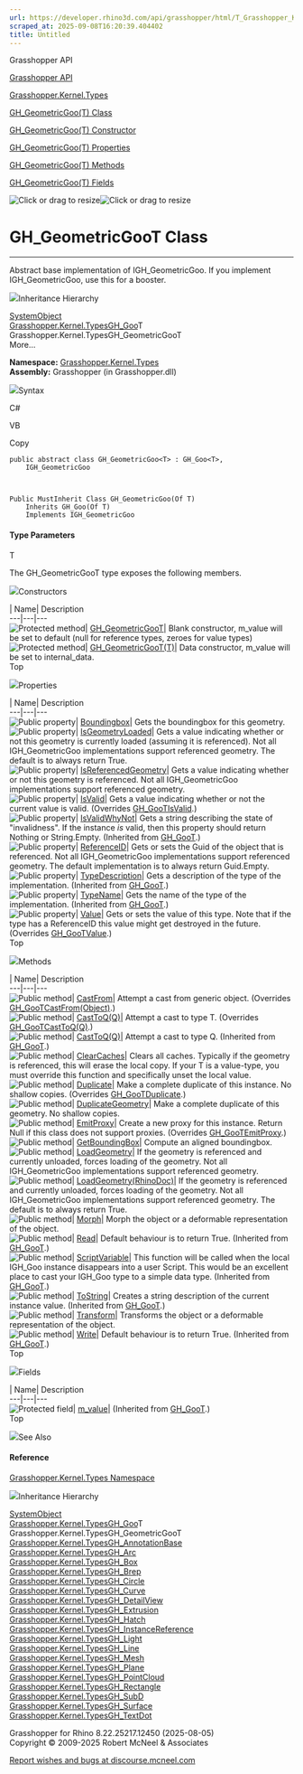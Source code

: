 ```yaml
---
url: https://developer.rhino3d.com/api/grasshopper/html/T_Grasshopper_Kernel_Types_GH_GeometricGoo_1.htm
scraped_at: 2025-09-08T16:20:39.404402
title: Untitled
---
```


Grasshopper API

[Grasshopper API](../html/723c01da-9986-4db2-8f53-6f3a7494df75.htm
"Grasshopper API")

[Grasshopper.Kernel.Types](../html/N_Grasshopper_Kernel_Types.htm
"Grasshopper.Kernel.Types")

[GH_GeometricGoo(T)
Class](../html/T_Grasshopper_Kernel_Types_GH_GeometricGoo_1.htm
"GH_GeometricGoo\(T\) Class")

[GH_GeometricGoo(T) Constructor
](../html/Overload_Grasshopper_Kernel_Types_GH_GeometricGoo_1__ctor.htm
"GH_GeometricGoo\(T\) Constructor ")

[GH_GeometricGoo(T)
Properties](../html/Properties_T_Grasshopper_Kernel_Types_GH_GeometricGoo_1.htm
"GH_GeometricGoo\(T\) Properties")

[GH_GeometricGoo(T)
Methods](../html/Methods_T_Grasshopper_Kernel_Types_GH_GeometricGoo_1.htm
"GH_GeometricGoo\(T\) Methods")

[GH_GeometricGoo(T)
Fields](../html/Fields_T_Grasshopper_Kernel_Types_GH_GeometricGoo_1.htm
"GH_GeometricGoo\(T\) Fields")

![Click or drag to resize](../icons/TocOpen.gif)![Click or drag to
resize](../icons/TocClose.gif)

# GH_GeometricGooT Class  
  
---  
  
Abstract base implementation of IGH_GeometricGoo. If you implement
IGH_GeometricGoo, use this for a booster.

![](../icons/SectionExpanded.png)Inheritance Hierarchy

[SystemObject](https://docs.microsoft.com/dotnet/api/system.object)  
[Grasshopper.Kernel.TypesGH_Goo](T_Grasshopper_Kernel_Types_GH_Goo_1.htm)T  
Grasshopper.Kernel.TypesGH_GeometricGooT  
More...

**Namespace:** [Grasshopper.Kernel.Types](N_Grasshopper_Kernel_Types.htm)  
**Assembly:** Grasshopper (in Grasshopper.dll)

![](../icons/SectionExpanded.png)Syntax

C#

VB

Copy

    
    
    public abstract class GH_GeometricGoo<T> : GH_Goo<T>, 
    	IGH_GeometricGoo
    
    
    
    Public MustInherit Class GH_GeometricGoo(Of T)
    	Inherits GH_Goo(Of T)
    	Implements IGH_GeometricGoo

#### Type Parameters

T

    

The GH_GeometricGooT type exposes the following members.

![](../icons/SectionExpanded.png)Constructors

| Name| Description  
---|---|---  
![Protected method](../icons/protmethod.gif)|
[GH_GeometricGooT](M_Grasshopper_Kernel_Types_GH_GeometricGoo_1__ctor.htm)|
Blank constructor, m_value will be set to default (null for reference types,
zeroes for value types)  
![Protected method](../icons/protmethod.gif)|
[GH_GeometricGooT(T)](M_Grasshopper_Kernel_Types_GH_GeometricGoo_1__ctor_1.htm)|
Data constructor, m_value will be set to internal_data.  
Top

![](../icons/SectionExpanded.png)Properties

| Name| Description  
---|---|---  
![Public property](../icons/pubproperty.gif)|
[Boundingbox](P_Grasshopper_Kernel_Types_GH_GeometricGoo_1_Boundingbox.htm)|
Gets the boundingbox for this geometry.  
![Public property](../icons/pubproperty.gif)|
[IsGeometryLoaded](P_Grasshopper_Kernel_Types_GH_GeometricGoo_1_IsGeometryLoaded.htm)|
Gets a value indicating whether or not this geometry is currently loaded
(assuming it is referenced). Not all IGH_GeometricGoo implementations support
referenced geometry. The default is to always return True.  
![Public property](../icons/pubproperty.gif)|
[IsReferencedGeometry](P_Grasshopper_Kernel_Types_GH_GeometricGoo_1_IsReferencedGeometry.htm)|
Gets a value indicating whether or not this geometry is referenced. Not all
IGH_GeometricGoo implementations support referenced geometry.  
![Public property](../icons/pubproperty.gif)|
[IsValid](P_Grasshopper_Kernel_Types_GH_GeometricGoo_1_IsValid.htm)|  Gets a
value indicating whether or not the current value is valid.  (Overrides
[GH_GooTIsValid](P_Grasshopper_Kernel_Types_GH_Goo_1_IsValid.htm).)  
![Public property](../icons/pubproperty.gif)|
[IsValidWhyNot](P_Grasshopper_Kernel_Types_GH_Goo_1_IsValidWhyNot.htm)|  Gets
a string describing the state of "invalidness". If the instance _is_ valid,
then this property should return Nothing or String.Empty.  (Inherited from
[GH_GooT](T_Grasshopper_Kernel_Types_GH_Goo_1.htm).)  
![Public property](../icons/pubproperty.gif)|
[ReferenceID](P_Grasshopper_Kernel_Types_GH_GeometricGoo_1_ReferenceID.htm)|
Gets or sets the Guid of the object that is referenced. Not all
IGH_GeometricGoo implementations support referenced geometry. The default
implementation is to always return Guid.Empty.  
![Public property](../icons/pubproperty.gif)|
[TypeDescription](P_Grasshopper_Kernel_Types_GH_Goo_1_TypeDescription.htm)|
Gets a description of the type of the implementation.  (Inherited from
[GH_GooT](T_Grasshopper_Kernel_Types_GH_Goo_1.htm).)  
![Public property](../icons/pubproperty.gif)|
[TypeName](P_Grasshopper_Kernel_Types_GH_Goo_1_TypeName.htm)|  Gets the name
of the type of the implementation.  (Inherited from
[GH_GooT](T_Grasshopper_Kernel_Types_GH_Goo_1.htm).)  
![Public property](../icons/pubproperty.gif)|
[Value](P_Grasshopper_Kernel_Types_GH_GeometricGoo_1_Value.htm)|  Gets or sets
the value of this type. Note that if the type has a ReferenceID this value
might get destroyed in the future.  (Overrides
[GH_GooTValue](P_Grasshopper_Kernel_Types_GH_Goo_1_Value.htm).)  
Top

![](../icons/SectionExpanded.png)Methods

| Name| Description  
---|---|---  
![Public method](../icons/pubmethod.gif)|
[CastFrom](M_Grasshopper_Kernel_Types_GH_GeometricGoo_1_CastFrom.htm)|
Attempt a cast from generic object.  (Overrides
[GH_GooTCastFrom(Object)](M_Grasshopper_Kernel_Types_GH_Goo_1_CastFrom.htm).)  
![Public method](../icons/pubmethod.gif)|
[CastToQ(Q)](M_Grasshopper_Kernel_Types_GH_GeometricGoo_1_CastTo__1.htm)|
Attempt a cast to type T.  (Overrides
[GH_GooTCastToQ(Q)](M_Grasshopper_Kernel_Types_GH_Goo_1_CastTo__1.htm).)  
![Public method](../icons/pubmethod.gif)|
[CastToQ(Q)](M_Grasshopper_Kernel_Types_GH_Goo_1_CastTo__1.htm)|  Attempt a
cast to type Q.  (Inherited from
[GH_GooT](T_Grasshopper_Kernel_Types_GH_Goo_1.htm).)  
![Public method](../icons/pubmethod.gif)|
[ClearCaches](M_Grasshopper_Kernel_Types_GH_GeometricGoo_1_ClearCaches.htm)|
Clears all caches. Typically if the geometry is referenced, this will erase
the local copy. If your T is a value-type, you must override this function and
specifically unset the local value.  
![Public method](../icons/pubmethod.gif)|
[Duplicate](M_Grasshopper_Kernel_Types_GH_GeometricGoo_1_Duplicate.htm)|  Make
a complete duplicate of this instance. No shallow copies.  (Overrides
[GH_GooTDuplicate](M_Grasshopper_Kernel_Types_GH_Goo_1_Duplicate.htm).)  
![Public method](../icons/pubmethod.gif)|
[DuplicateGeometry](M_Grasshopper_Kernel_Types_GH_GeometricGoo_1_DuplicateGeometry.htm)|
Make a complete duplicate of this geometry. No shallow copies.  
![Public method](../icons/pubmethod.gif)|
[EmitProxy](M_Grasshopper_Kernel_Types_GH_GeometricGoo_1_EmitProxy.htm)|
Create a new proxy for this instance. Return Null if this class does not
support proxies.  (Overrides
[GH_GooTEmitProxy](M_Grasshopper_Kernel_Types_GH_Goo_1_EmitProxy.htm).)  
![Public method](../icons/pubmethod.gif)|
[GetBoundingBox](M_Grasshopper_Kernel_Types_GH_GeometricGoo_1_GetBoundingBox.htm)|
Compute an aligned boundingbox.  
![Public method](../icons/pubmethod.gif)|
[LoadGeometry](M_Grasshopper_Kernel_Types_GH_GeometricGoo_1_LoadGeometry.htm)|
If the geometry is referenced and currently unloaded, forces loading of the
geometry. Not all IGH_GeometricGoo implementations support referenced
geometry.  
![Public method](../icons/pubmethod.gif)|
[LoadGeometry(RhinoDoc)](M_Grasshopper_Kernel_Types_GH_GeometricGoo_1_LoadGeometry_1.htm)|
If the geometry is referenced and currently unloaded, forces loading of the
geometry. Not all IGH_GeometricGoo implementations support referenced
geometry. The default is to always return True.  
![Public method](../icons/pubmethod.gif)|
[Morph](M_Grasshopper_Kernel_Types_GH_GeometricGoo_1_Morph.htm)|  Morph the
object or a deformable representation of the object.  
![Public method](../icons/pubmethod.gif)|
[Read](M_Grasshopper_Kernel_Types_GH_Goo_1_Read.htm)|  Default behaviour is to
return True.  (Inherited from
[GH_GooT](T_Grasshopper_Kernel_Types_GH_Goo_1.htm).)  
![Public method](../icons/pubmethod.gif)|
[ScriptVariable](M_Grasshopper_Kernel_Types_GH_Goo_1_ScriptVariable.htm)|
This function will be called when the local IGH_Goo instance disappears into a
user Script. This would be an excellent place to cast your IGH_Goo type to a
simple data type.  (Inherited from
[GH_GooT](T_Grasshopper_Kernel_Types_GH_Goo_1.htm).)  
![Public method](../icons/pubmethod.gif)|
[ToString](M_Grasshopper_Kernel_Types_GH_Goo_1_ToString.htm)|  Creates a
string description of the current instance value.  (Inherited from
[GH_GooT](T_Grasshopper_Kernel_Types_GH_Goo_1.htm).)  
![Public method](../icons/pubmethod.gif)|
[Transform](M_Grasshopper_Kernel_Types_GH_GeometricGoo_1_Transform.htm)|
Transforms the object or a deformable representation of the object.  
![Public method](../icons/pubmethod.gif)|
[Write](M_Grasshopper_Kernel_Types_GH_Goo_1_Write.htm)|  Default behaviour is
to return True.  (Inherited from
[GH_GooT](T_Grasshopper_Kernel_Types_GH_Goo_1.htm).)  
Top

![](../icons/SectionExpanded.png)Fields

| Name| Description  
---|---|---  
![Protected field](../icons/protfield.gif)|
[m_value](F_Grasshopper_Kernel_Types_GH_Goo_1_m_value.htm)|  (Inherited from
[GH_GooT](T_Grasshopper_Kernel_Types_GH_Goo_1.htm).)  
Top

![](../icons/SectionExpanded.png)See Also

#### Reference

[Grasshopper.Kernel.Types Namespace](N_Grasshopper_Kernel_Types.htm)

![](../icons/SectionExpanded.png)Inheritance Hierarchy

[SystemObject](https://docs.microsoft.com/dotnet/api/system.object)  
[Grasshopper.Kernel.TypesGH_Goo](T_Grasshopper_Kernel_Types_GH_Goo_1.htm)T  
Grasshopper.Kernel.TypesGH_GeometricGooT  
[Grasshopper.Kernel.TypesGH_AnnotationBase](T_Grasshopper_Kernel_Types_GH_AnnotationBase.htm)  
[Grasshopper.Kernel.TypesGH_Arc](T_Grasshopper_Kernel_Types_GH_Arc.htm)  
[Grasshopper.Kernel.TypesGH_Box](T_Grasshopper_Kernel_Types_GH_Box.htm)  
[Grasshopper.Kernel.TypesGH_Brep](T_Grasshopper_Kernel_Types_GH_Brep.htm)  
[Grasshopper.Kernel.TypesGH_Circle](T_Grasshopper_Kernel_Types_GH_Circle.htm)  
[Grasshopper.Kernel.TypesGH_Curve](T_Grasshopper_Kernel_Types_GH_Curve.htm)  
[Grasshopper.Kernel.TypesGH_DetailView](T_Grasshopper_Kernel_Types_GH_DetailView.htm)  
[Grasshopper.Kernel.TypesGH_Extrusion](T_Grasshopper_Kernel_Types_GH_Extrusion.htm)  
[Grasshopper.Kernel.TypesGH_Hatch](T_Grasshopper_Kernel_Types_GH_Hatch.htm)  
[Grasshopper.Kernel.TypesGH_InstanceReference](T_Grasshopper_Kernel_Types_GH_InstanceReference.htm)  
[Grasshopper.Kernel.TypesGH_Light](T_Grasshopper_Kernel_Types_GH_Light.htm)  
[Grasshopper.Kernel.TypesGH_Line](T_Grasshopper_Kernel_Types_GH_Line.htm)  
[Grasshopper.Kernel.TypesGH_Mesh](T_Grasshopper_Kernel_Types_GH_Mesh.htm)  
[Grasshopper.Kernel.TypesGH_Plane](T_Grasshopper_Kernel_Types_GH_Plane.htm)  
[Grasshopper.Kernel.TypesGH_PointCloud](T_Grasshopper_Kernel_Types_GH_PointCloud.htm)  
[Grasshopper.Kernel.TypesGH_Rectangle](T_Grasshopper_Kernel_Types_GH_Rectangle.htm)  
[Grasshopper.Kernel.TypesGH_SubD](T_Grasshopper_Kernel_Types_GH_SubD.htm)  
[Grasshopper.Kernel.TypesGH_Surface](T_Grasshopper_Kernel_Types_GH_Surface.htm)  
[Grasshopper.Kernel.TypesGH_TextDot](T_Grasshopper_Kernel_Types_GH_TextDot.htm)  

Grasshopper for Rhino 8.22.25217.12450 (2025-08-05)  
Copyright © 2009-2025 Robert McNeel & Associates

[Report wishes and bugs at
discourse.mcneel.com](https://discourse.mcneel.com/c/grasshopper)

